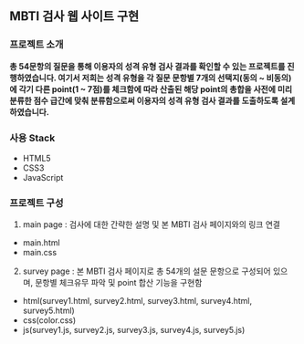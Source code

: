 ## MBTI 검사 웹 사이트 구현

### 프로젝트 소개

**총 54문항의 질문을 통해 이용자의 성격 유형 검사 결과를 확인할 수 있는 프로젝트를 진행하였습니다. 여기서 저희는 성격 유형을 각 질문 문항별 7개의 선택지(동의 ~ 비동의)에 각기 다른 point(1 ~ 7점)를 체크함에 따라 산출된 해당 point의 총합을 사전에 미리 분류한 점수 급간에 맞춰 분류함으로써 이용자의 성격 유형 검사 결과를 도출하도록 설계하였습니다.**

### 사용 Stack

- HTML5
- CSS3
- JavaScript

### 프로젝트 구성

1. main page : 검사에 대한 간략한 설명 및 본 MBTI 검사 페이지와의 링크 연결

- main.html
- main.css

2. survey page : 본 MBTI 검사 페이지로 총 54개의 설문 문항으로 구성되어 있으며, 문항별 체크유무 파악 및 point 합산 기능을 구현함

- html(survey1.html, survey2.html, survey3.html, survey4.html, survey5.html)
- css(color.css)
- js(survey1.js, survey2.js, survey3.js, survey4.js, survey5.js)
